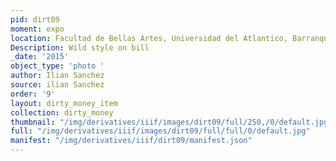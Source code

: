```yaml
---
pid: dirt09
moment: expo
location: Facultad de Bellas Artes, Universidad del Atlantico, Barranquilla
Description: Wild style on bill
_date: '2015'
object_type: 'photo '
author: Ilian Sanchez
source: ilian Sanchez
order: '9'
layout: dirty_money_item
collection: dirty_money
thumbnail: "/img/derivatives/iiif/images/dirt09/full/250,/0/default.jpg"
full: "/img/derivatives/iiif/images/dirt09/full/full/0/default.jpg"
manifest: "/img/derivatives/iiif/dirt09/manifest.json"
---
```

